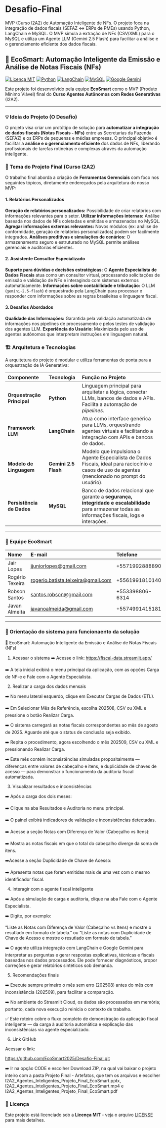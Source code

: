 # Desafio-Final
MVP (Curso I2A2) de Automação Inteligente de NFs. O projeto foca na integração de dados fiscais (SEFAZ ↔ ERPs de PMEs) usando Python, LangChain e MySQL. O MVP simula a extração de NFs (CSV/XML) para o MySQL e utiliza um Agente LLM (Gemini 2.5 Flash) para facilitar a análise e o gerenciamento eficiente dos dados fiscais.

## 🤖 EcoSmart: Automação Inteligente da Emissão e Análise de Notas Fiscais (NFs)

[![Licença MIT](https://img.shields.io/badge/License-MIT-yellow.svg)](https://opensource.org/licenses/MIT)
[![Python](https://img.shields.io/badge/Python-3.9%2B-blue?logo=python&logoColor=white)](https://www.python.org/)
[![LangChain](https://img.shields.io/badge/LangChain-v0.1.0%2B-green?logo=chainlink&logoColor=white)](https://www.langchain.com/)
[![MySQL](https://img.shields.io/badge/MySQL-Database-orange?logo=mysql&logoColor=white)](https://www.mysql.com/)
[![Google Gemini](https://img.shields.io/badge/Google_Gemini-2.5_Flash-4285F4?logo=google&logoColor=white)](https://ai.google.dev/gemini)

Este projeto foi desenvolvido pela equipe **EcoSmart** como o MVP (Produto Mínimo Viável) final do **Curso Agentes Autônomos com Redes Generativas** (I2A2).

---

### 💡 Ideia do Projeto (O Desafio)

O projeto visa criar um protótipo de solução para **automatizar a integração de dados fiscais (Notas Fiscais - NFs)** entre as Secretarias da Fazenda (SEFAZ) e os ERPs de pequenas e médias empresas. O principal objetivo é facilitar a **análise e o gerenciamento eficiente** dos dados de NFs, liberando profissionais de tarefas rotineiras e complexas através da automação inteligente.

### 🎯 Tema do Projeto Final (Curso I2A2)

O trabalho final aborda a criação de **Ferramentas Gerenciais** com foco nos seguintes tópicos, diretamente endereçados pela arquitetura do nosso MVP:

#### 1. Relatórios Personalizados
**Geração de relatórios personalizados:** Possibilidade de criar relatórios com informações relevantes para o setor.
**Utilizar informações internas:** Análise baseada nos dados de NFs coletadas e emitidas e armazenados no MySQL.
**Agregar informações externas relevantes:** Novos módulos (ex: análise de conformidade, geração de relatórios personalizados) podem ser facilmente integrados.
**Análises preditivas e simulações de cenários:** O armazenamento seguro e estruturado no MySQL permite análises gerenciais e auditorias eficientes.

#### 2. Assistente Consultor Especializado
**Suporte para dúvidas e decisões estratégicas:** O **Agente Especialista de Dados Fiscais** atua como um consultor virtual, processando solicitações de emissão e validação de NFs e interagindo com sistemas externos automaticamente.
**Informações sobre contabilidade e tributação:** O LLM (`gemini-2.5-flash`) é orquestrado pela LangChain para processar e responder com informações sobre as regras brasileiras e linguagem fiscal.

#### 3. Desafios Abordados
**Qualidade das Informações:** Garantida pela validação automatizada de informações nos pipelines de processamento e pelos testes de validação dos agentes LLM.
**Experiência do Usuário:** Maximizada pelo uso de agentes autônomos que interpretam instruções em linguagem natural.

### 🏗️ Arquitetura e Tecnologias

A arquitetura do projeto é modular e utiliza ferramentas de ponta para a orquestração de IA Generativa:

| Componente | Tecnologia | Função no Projeto |
| :--- | :--- | :--- |
| **Orquestração Principal** | **Python** | Linguagem principal para arquitetar a lógica, conectar LLMs, bancos de dados e APIs. Facilita a automação de *pipelines*. |
| **Framework LLM** | **LangChain** | Atua como interface genérica para LLMs, orquestrando agentes virtuais e facilitando a integração com APIs e bancos de dados. |
| **Modelo de Linguagem** | **Gemini 2.5 Flash** | Modelo que impulsiona o Agente Especialista de Dados Fiscais, ideal para raciocínio e casos de uso de agentes (mencionado no prompt do usuário). |
| **Persistência de Dados** | **MySQL** | Banco de dados relacional que garante a **segurança, integridade e escalabilidade** para armazenar todas as informações fiscais, logs e interações. |

---

### 👥 Equipe EcoSmart

| Nome | E-mail | Telefone |
| :--- | :--- | :--- |
| Jair Lopes | jjuniorlopes@gmail.com | +5571992888890 |
| Rogério Texeira | rogerio.batista.teixeira@gmail.com | +5561991810140 |
| Robson Santos  |  santos.robson@gmail.com  | +553398806-6314 |
| Javan Almeita | javanoalmeida@gmail.com | +5574991415181 |

---

### 📝 Orientação do sistema para funcionaento da solução

🤖 EcoSmart: Automação Inteligente da Emissão e Análise de Notas Fiscais (NFs)

1. Acessar o sistema
➡️ Acesse o link: https://fiscal-data.streamlit.app/

➡️ A tela inicial exibirá o menu principal da aplicação, com as opções Carga de NF-e e Fale com o Agente Especialista.

2. Realizar a carga dos dados mensais
   
➡️ No menu lateral esquerdo, clique em Executar Cargas de Dados (ETL).

➡️ Em Selecionar Mês de Referência, escolha 202508, CSV ou XML e pressione o botão Realizar Carga.

➡️ O sistema carregará as notas fiscais correspondentes ao mês de agosto de 2025. Aguarde até que o status de conclusão seja exibido.

➡️ Repita o procedimento, agora escolhendo o mês 202509, CSV ou XML e pressionando Realizar Carga.

➡️ Este mês contém inconsistências simuladas propositalmente — diferenças entre valores de cabeçalho e itens, e duplicidade de chaves de acesso — para demonstrar o funcionamento da auditoria fiscal automatizada.

3. Visualizar resultados e inconsistências

➡️ Após a carga dos dois meses:

➡️ Clique na aba Resultados e Auditoria no menu principal.

➡️ O painel exibirá indicadores de validação e inconsistências detectadas.

➡️ Acesse a seção Notas com Diferença de Valor (Cabeçalho vs Itens):

➡️ Mostra as notas fiscais em que o total do cabeçalho diverge da soma de itens.

➡️Acesse a seção Duplicidade de Chave de Acesso:

➡️ Apresenta notas que foram emitidas mais de uma vez com o mesmo identificador fiscal.

4. Interagir com o agente fiscal inteligente

➡️ Após a simulação de carga e auditoria, clique na aba Fale com o Agente Especialista.

➡️ Digite, por exemplo:

“Liste as Notas com Diferença de Valor (Cabeçalho vs Itens) e mostre o resutlado em formato de tabela.”
ou
“Liste as notas com  Duplicidade de Chave de Acesso e mostre o resutlado em formato de tabela.”

➡️ O agente utiliza integração com LangChain e Google Gemini para interpretar as perguntas e gerar respostas explicativas, técnicas e fiscais baseadas nos dados processados. Ele pode fornecer diagnósticos, propor correções e gerar relatórios sintéticos sob demanda.

5. Recomendações finais

➡️ Execute sempre primeiro o mês sem erro (202508) antes do mês com inconsistência (202509), para facilitar a comparação.

➡️ No ambiente do Streamlit Cloud, os dados são processados em memória; portanto, cada nova execução reinicia o contexto de trabalho.

✅ Este roteiro cobre o fluxo completo de demonstração da aplicação fiscal inteligente — da carga à auditoria automática e explicação das inconsistências via agente especializado.

6. Link GitHub

Acessar o link:

https://github.com/EcoSmart2025/Desafio-Final.git

➡️ Ir na opção CODE e escolher Download ZIP, na qual vai baixar o projeto inteiro com a pasta Projeto Final - Artefatos,
que tem os arquivos e escolher I2A2_Agentes_Inteligentes_Projeto_Final_EcoSmart.pptx, I2A2_Agentes_Inteligentes_Projeto_Final_EcoSmart.mp4 e I2A2_Agentes_Inteligentes_Projeto_Final_EcoSmart.pdf

### 📜 Licença

Este projeto está licenciado sob a **Licença MIT** - veja o arquivo [LICENSE](LICENSE) para mais detalhes.
